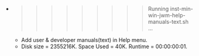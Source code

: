 * >>>>>>>>> Running inst-min-win-jwm-help-manuals-text.sh ...
  * Add user & developer manuals(text) in Help menu.
  * Disk size = 2355216K. Space Used = 40K. Runtime = 00:00:00:01.
